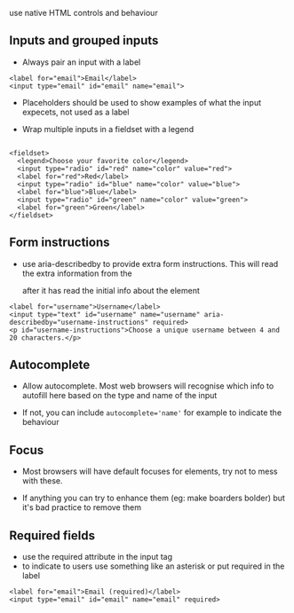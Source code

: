 use native HTML controls and behaviour

## Inputs and grouped inputs

-   Always pair an input with a label

```
<label for="email">Email</label>
<input type="email" id="email" name="email">
```

-   Placeholders should be used to show examples of what the input expecets, not used as a label

-   Wrap multiple inputs in a fieldset with a legend

```

<fieldset>
  <legend>Choose your favorite color</legend>
  <input type="radio" id="red" name="color" value="red">
  <label for="red">Red</label>
  <input type="radio" id="blue" name="color" value="blue">
  <label for="blue">Blue</label>
  <input type="radio" id="green" name="color" value="green">
  <label for="green">Green</label>
</fieldset>
```

## Form instructions

-   use aria-describedby to provide extra form instructions. This will read the extra information from the <p> after it has read the initial info about the element

```
<label for="username">Username</label>
<input type="text" id="username" name="username" aria-describedby="username-instructions" required>
<p id="username-instructions">Choose a unique username between 4 and 20 characters.</p>
```

## Autocomplete

-   Allow autocomplete. Most web browsers will recognise which info to autofill here based on the type and name of the input

-   If not, you can include `autocomplete='name'` for example to indicate the behaviour

## Focus

-   Most browsers will have default focuses for elements, try not to mess with these.

-   If anything you can try to enhance them (eg: make boarders bolder) but it's bad practice to remove them

## Required fields

-   use the required attribute in the input tag
-   to indicate to users use something like an asterisk or put required in the label

```
<label for="email">Email (required)</label>
<input type="email" id="email" name="email" required>
```
